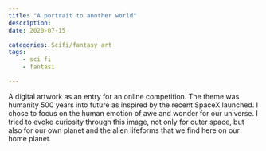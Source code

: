 ```yaml
---
title: "A portrait to another world"
description: 
date: 2020-07-15

categories: Scifi/fantasy art
tags:
    - sci fi
    - fantasi

---
```

A digital artwork as an entry for an online competition. The theme was humanity 500 years into future as inspired by the recent SpaceX launched. 
I chose to focus on the human emotion of awe and wonder for our universe. I tried to evoke curiosity through this image, not only for outer space, but also for our own planet and the alien lifeforms that we find here on our home planet.
